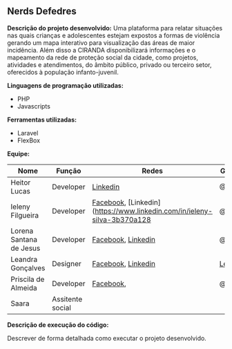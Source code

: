## Nerds Defedres
**Descrição do projeto desenvolvido:**
    Uma plataforma para relatar situações nas quais crianças e adolescentes estejam expostos a formas de violência gerando um mapa interativo para visualização das áreas de maior incidência. 
Além disso a CIRANDA disponibilizará informações e o mapeamento da rede de proteção social da cidade, como projetos, atividades e atendimentos, do âmbito público, privado ou terceiro setor, oferecidos à população infanto-juvenil.

**Linguagens de programação utilizadas:**
- PHP
- Javascripts

**Ferramentas utilizadas:**
- Laravel
- FlexBox

**Equipe:**

| Nome | Função | Redes | Github/Bitbucket | Site pessoal |
| ------------- | ------------- | ------------- | ------------- | ------------- | 
|  Heitor Lucas  | Developer | [Linkedin](linkedin.com/in/heitor-santos-773863150) | @Fulano | [heitorsantos.com](http://http://heitorsantos.com//) | 
|  Ieleny Filgueira  | Developer   | [Facebook](https://pt-br.facebook.com/ieleny.filgueira), [Linkedin](https://www.linkedin.com/in/ieleny-silva-3b370a128 | @ielenyfilgueira | 
|  Lorena Santana de Jesus  | Developer | [Facebook](https://www.facebook.com/lorena.santanaxD), [Linkedin](https://br.linkedin.com/pub/lobug5) | @lobug5 | 
|  Leandra Gonçalves  | Designer  | [Facebook](https://www.facebook.com/profile.php?=id=100001488883877&ref=content_filter), [Linkedin](https://br.linkedin.com/pub/MPBA) |  [Lea Gonçalves](https://www.behance.net/leandragoncalves) | 
|  Priscila de Almeida  | Developer  | [Facebook](https://www.facebook.com/priscila.almeida), | @priscilaalmeidas | 
|  Saara  | Assitente social


**Descrição de execução do código:** 

Descrever de forma detalhada como executar o projeto desenvolvido.
